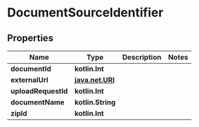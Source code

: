 
# DocumentSourceIdentifier

## Properties
| Name | Type | Description | Notes |
| ------------ | ------------- | ------------- | ------------- |
| **documentId** | **kotlin.Int** |  |  |
| **externalUrl** | [**java.net.URI**](java.net.URI.md) |  |  |
| **uploadRequestId** | **kotlin.Int** |  |  |
| **documentName** | **kotlin.String** |  |  |
| **zipId** | **kotlin.Int** |  |  |



